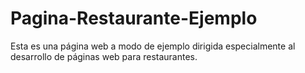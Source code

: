 # Pagina-Restaurante-Ejemplo
Esta es una página web a modo de ejemplo dirigida especialmente al desarrollo de páginas web para restaurantes.
